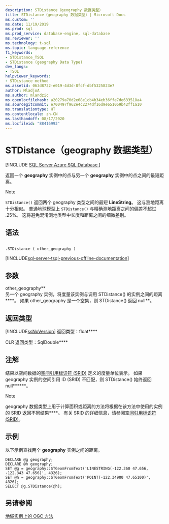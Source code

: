 ```yaml
---
description: STDistance（geography 数据类型）
title: STDistance（geography 数据类型）| Microsoft Docs
ms.custom: ''
ms.date: 11/19/2019
ms.prod: sql
ms.prod_service: database-engine, sql-database
ms.reviewer: ''
ms.technology: t-sql
ms.topic: language-reference
f1_keywords:
- STDistance_TSQL
- STDistance (geography Data Type)
dev_langs:
- TSQL
helpviewer_keywords:
- STDistance method
ms.assetid: 063d8722-e019-4d3d-8fcf-dbf5325823e7
author: MladjoA
ms.author: mlandzic
ms.openlocfilehash: a20279a70d2e68e1cb4b34eb36ffe7de633518a4
ms.sourcegitcommit: e700497f962e4c2274df16d9e651059b42ff1a10
ms.translationtype: HT
ms.contentlocale: zh-CN
ms.lasthandoff: 08/17/2020
ms.locfileid: "88416993"
---
```

# <a name="stdistance-geography-data-type"></a>STDistance（geography 数据类型）
[!INCLUDE [SQL Server Azure SQL Database ](../../includes/applies-to-version/sql-asdb.md)]

  返回一个 **geography** 实例中的点与另一个 **geography** 实例中的点之间的最短距离。  
  
> [!NOTE]  
>  `STDistance()` 返回两个 geography 类型之间的最短 **LineString**。 这与测地距离十分相似。 普通地球模型上 `STDistance()` 与精确测地距离之间的偏差不超过 .25%。 这将避免混淆测地类型中长度和距离之间的细微差别。  
  
## <a name="syntax"></a>语法  
  
```  
  
.STDistance ( other_geography )  
```  
  
[!INCLUDE[sql-server-tsql-previous-offline-documentation](../../includes/sql-server-tsql-previous-offline-documentation.md)]

## <a name="arguments"></a>参数
 other_geography**  
 另一个 geography 实例，将度量该实例与调用 STDistance() 的实例之间的距离****。 如果 other_geography 是一个空集，则 STDistance() 返回 null**。  
  
## <a name="return-types"></a>返回类型  
 [!INCLUDE[ssNoVersion](../../includes/ssnoversion-md.md)] 返回类型：float****  
  
 CLR 返回类型：SqlDouble****  
  
## <a name="remarks"></a>注解  
 结果以空间数据的[空间引用标识符 (SRID)](../../relational-databases/spatial/spatial-reference-identifiers-srids.md) 定义的度量单位表示。
如果 geography 实例的空间引用 ID (SRID) 不匹配，则 STDistance() 始终返回 null******。  
  
> [!NOTE]  
>  geography 数据类型上用于计算面积或距离的方法将根据在该方法中使用的实例的 SRID 返回不同结果****。 有关 SRID 的详细信息，请参阅[空间引用标识符 (SRID)](../../relational-databases/spatial/spatial-reference-identifiers-srids.md)。  
  
## <a name="examples"></a>示例  
 以下示例查找两个 **geography** 实例之间的距离。  
  
```  
DECLARE @g geography;  
DECLARE @h geography;  
SET @g = geography::STGeomFromText('LINESTRING(-122.360 47.656, -122.343 47.656)', 4326);  
SET @h = geography::STGeomFromText('POINT(-122.34900 47.65100)', 4326);  
SELECT @g.STDistance(@h);  
```  
  
## <a name="see-also"></a>另请参阅  
 [地域实例上的 OGC 方法](../../t-sql/spatial-geography/ogc-methods-on-geography-instances.md)  
  
  
